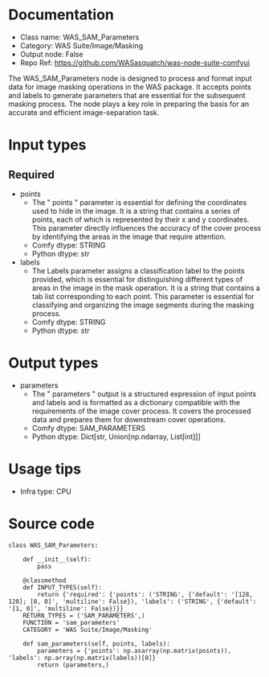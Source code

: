 # Documentation
- Class name: WAS_SAM_Parameters
- Category: WAS Suite/Image/Masking
- Output node: False
- Repo Ref: https://github.com/WASasquatch/was-node-suite-comfyui

The WAS_SAM_Parameters node is designed to process and format input data for image masking operations in the WAS package. It accepts points and labels to generate parameters that are essential for the subsequent masking process. The node plays a key role in preparing the basis for an accurate and efficient image-separation task.

# Input types
## Required
- points
    - The " points " parameter is essential for defining the coordinates used to hide in the image. It is a string that contains a series of points, each of which is represented by their x and y coordinates. This parameter directly influences the accuracy of the cover process by identifying the areas in the image that require attention.
    - Comfy dtype: STRING
    - Python dtype: str
- labels
    - The Labels parameter assigns a classification label to the points provided, which is essential for distinguishing different types of areas in the image in the mask operation. It is a string that contains a tab list corresponding to each point. This parameter is essential for classifying and organizing the image segments during the masking process.
    - Comfy dtype: STRING
    - Python dtype: str

# Output types
- parameters
    - The " parameters " output is a structured expression of input points and labels and is formatted as a dictionary compatible with the requirements of the image cover process. It covers the processed data and prepares them for downstream cover operations.
    - Comfy dtype: SAM_PARAMETERS
    - Python dtype: Dict[str, Union[np.ndarray, List[int]]]

# Usage tips
- Infra type: CPU

# Source code
```
class WAS_SAM_Parameters:

    def __init__(self):
        pass

    @classmethod
    def INPUT_TYPES(self):
        return {'required': {'points': ('STRING', {'default': '[128, 128]; [0, 0]', 'multiline': False}), 'labels': ('STRING', {'default': '[1, 0]', 'multiline': False})}}
    RETURN_TYPES = ('SAM_PARAMETERS',)
    FUNCTION = 'sam_parameters'
    CATEGORY = 'WAS Suite/Image/Masking'

    def sam_parameters(self, points, labels):
        parameters = {'points': np.asarray(np.matrix(points)), 'labels': np.array(np.matrix(labels))[0]}
        return (parameters,)
```